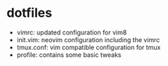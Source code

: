 # dotfiles

* vimrc: updated configuration for vim8
* init.vim: neovim configuration including the vimrc
* tmux.conf: vim compatible configuration for tmux
* profile: contains some basic tweaks
